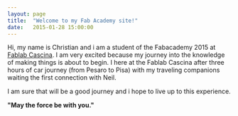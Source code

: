 ```yaml
---
layout: page
title:  "Welcome to my Fab Academy site!"
date:   2015-01-28 15:00:00
---
```

Hi,
my name is Christian and i am a student of the Fabacademy 2015 at [Fablab Cascina](http://fablabcascina.org).
I am very excited because my journey into the knowledge of making things is about to begin.
I here at the Fablab Cascina after three hours of car journey (from Pesaro to Pisa) with my traveling companions waiting the first connection with Neil.

I am sure that will be a good journey and i hope to live up to this experience. 

__"May the force be with you."__ 
